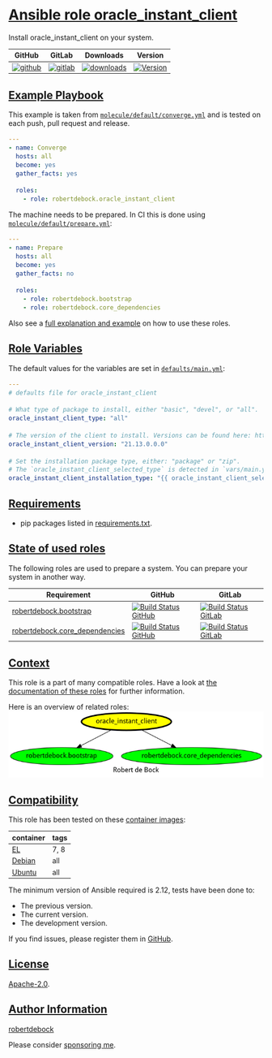 # [Ansible role oracle_instant_client](#oracle_instant_client)

Install oracle_instant_client on your system.

|GitHub|GitLab|Downloads|Version|
|------|------|---------|-------|
|[![github](https://github.com/robertdebock/ansible-role-oracle_instant_client/workflows/Ansible%20Molecule/badge.svg)](https://github.com/robertdebock/ansible-role-oracle_instant_client/actions)|[![gitlab](https://gitlab.com/robertdebock-iac/ansible-role-oracle_instant_client/badges/master/pipeline.svg)](https://gitlab.com/robertdebock-iac/ansible-role-oracle_instant_client)|[![downloads](https://img.shields.io/ansible/role/d/robertdebock/oracle_instant_client)](https://galaxy.ansible.com/robertdebock/oracle_instant_client)|[![Version](https://img.shields.io/github/release/robertdebock/ansible-role-oracle_instant_client.svg)](https://github.com/robertdebock/ansible-role-oracle_instant_client/releases/)|

## [Example Playbook](#example-playbook)

This example is taken from [`molecule/default/converge.yml`](https://github.com/robertdebock/ansible-role-oracle_instant_client/blob/master/molecule/default/converge.yml) and is tested on each push, pull request and release.

```yaml
---
- name: Converge
  hosts: all
  become: yes
  gather_facts: yes

  roles:
    - role: robertdebock.oracle_instant_client
```

The machine needs to be prepared. In CI this is done using [`molecule/default/prepare.yml`](https://github.com/robertdebock/ansible-role-oracle_instant_client/blob/master/molecule/default/prepare.yml):

```yaml
---
- name: Prepare
  hosts: all
  become: yes
  gather_facts: no

  roles:
    - role: robertdebock.bootstrap
    - role: robertdebock.core_dependencies
```

Also see a [full explanation and example](https://robertdebock.nl/how-to-use-these-roles.html) on how to use these roles.

## [Role Variables](#role-variables)

The default values for the variables are set in [`defaults/main.yml`](https://github.com/robertdebock/ansible-role-oracle_instant_client/blob/master/defaults/main.yml):

```yaml
---
# defaults file for oracle_instant_client

# What type of package to install, either "basic", "devel", or "all".
oracle_instant_client_type: "all"

# The version of the client to install. Versions can be found here: https://www.oracle.com/database/technologies/instant-client/linux-x86-64-downloads.html
oracle_instant_client_version: "21.13.0.0.0"

# Set the installation package type, either: "package" or "zip".
# The `oracle_instant_client_selected_type` is detected in `vars/main.yml`, but can be overridden here.
oracle_instant_client_installation_type: "{{ oracle_instant_client_selected_type }}"
```

## [Requirements](#requirements)

- pip packages listed in [requirements.txt](https://github.com/robertdebock/ansible-role-oracle_instant_client/blob/master/requirements.txt).

## [State of used roles](#state-of-used-roles)

The following roles are used to prepare a system. You can prepare your system in another way.

| Requirement | GitHub | GitLab |
|-------------|--------|--------|
|[robertdebock.bootstrap](https://galaxy.ansible.com/robertdebock/bootstrap)|[![Build Status GitHub](https://github.com/robertdebock/ansible-role-bootstrap/workflows/Ansible%20Molecule/badge.svg)](https://github.com/robertdebock/ansible-role-bootstrap/actions)|[![Build Status GitLab](https://gitlab.com/robertdebock-iac/ansible-role-bootstrap/badges/master/pipeline.svg)](https://gitlab.com/robertdebock-iac/ansible-role-bootstrap)|
|[robertdebock.core_dependencies](https://galaxy.ansible.com/robertdebock/core_dependencies)|[![Build Status GitHub](https://github.com/robertdebock/ansible-role-core_dependencies/workflows/Ansible%20Molecule/badge.svg)](https://github.com/robertdebock/ansible-role-core_dependencies/actions)|[![Build Status GitLab](https://gitlab.com/robertdebock-iac/ansible-role-core_dependencies/badges/master/pipeline.svg)](https://gitlab.com/robertdebock-iac/ansible-role-core_dependencies)|

## [Context](#context)

This role is a part of many compatible roles. Have a look at [the documentation of these roles](https://robertdebock.nl/) for further information.

Here is an overview of related roles:
![dependencies](https://raw.githubusercontent.com/robertdebock/ansible-role-oracle_instant_client/png/requirements.png "Dependencies")

## [Compatibility](#compatibility)

This role has been tested on these [container images](https://hub.docker.com/u/robertdebock):

|container|tags|
|---------|----|
|[EL](https://hub.docker.com/r/robertdebock/enterpriselinux)|7, 8|
|[Debian](https://hub.docker.com/r/robertdebock/debian)|all|
|[Ubuntu](https://hub.docker.com/r/robertdebock/ubuntu)|all|

The minimum version of Ansible required is 2.12, tests have been done to:

- The previous version.
- The current version.
- The development version.

If you find issues, please register them in [GitHub](https://github.com/robertdebock/ansible-role-oracle_instant_client/issues).

## [License](#license)

[Apache-2.0](https://github.com/robertdebock/ansible-role-oracle_instant_client/blob/master/LICENSE).

## [Author Information](#author-information)

[robertdebock](https://robertdebock.nl/)

Please consider [sponsoring me](https://github.com/sponsors/robertdebock).
